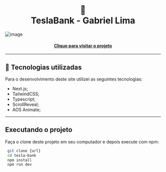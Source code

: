 <h1 align="center">
  🏦<br>TeslaBank - Gabriel Lima
</h1>

![image](https://github.com/GabrielLima15/tesla-bank/assets/77641643/54feb2ae-0e9c-473f-9535-004682f0babd)

<h4 align="center"><a href="https://tesla-bank-gcldev.netlify.app/">Clique para visitar o projeto</a></h4>




---

## 💼 Tecnologias utilizadas

Para o desenvolvimento deste site utilizei as seguintes tecnologias:

- Next.js;
- TailwindCSS;
- Typescript;
- ScrollReveal;
- AOS Animate;

---

## Executando o projeto

Faça o clone deste projeto em seu computador e depois execute com npm:

```bash
 git clone {url}
 cd tesla-bank
 npm install
 npm run dev
```
